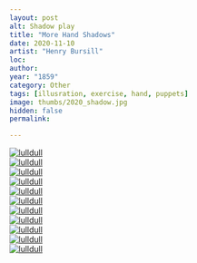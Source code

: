```yaml
---
layout: post
alt: Shadow play
title: "More Hand Shadows"
date: 2020-11-10
artist: "Henry Bursill"
loc: 
author: 
year: "1859"
category: Other
tags: [illusration, exercise, hand, puppets]
image: thumbs/2020_shadow.jpg
hidden: false
permalink:

---
```




<div class="post_image">
	<a href="{{ site.baseurl }}/images/posts/2020_shadow/001.jpg" target="_blank">
	<img src="{{ site.baseurl }}/images/posts/2020_shadow/001.jpg" alt="lulldull"></a>
</div>

<div class="post_image">
	<a href="{{ site.baseurl }}/images/posts/2020_shadow/002.jpg" target="_blank">
	<img src="{{ site.baseurl }}/images/posts/2020_shadow/002.jpg" alt="lulldull"></a>
</div>

<div class="post_image">
	<a href="{{ site.baseurl }}/images/posts/2020_shadow/003.jpg" target="_blank">
	<img src="{{ site.baseurl }}/images/posts/2020_shadow/003.jpg" alt="lulldull"></a>
</div>

<div class="post_image">
	<a href="{{ site.baseurl }}/images/posts/2020_shadow/004.jpg" target="_blank">
	<img src="{{ site.baseurl }}/images/posts/2020_shadow/004.jpg" alt="lulldull"></a>
</div>

<div class="post_image">
	<a href="{{ site.baseurl }}/images/posts/2020_shadow/005.jpg" target="_blank">
	<img src="{{ site.baseurl }}/images/posts/2020_shadow/005.jpg" alt="lulldull"></a>
</div>

<div class="post_image">
	<a href="{{ site.baseurl }}/images/posts/2020_shadow/006.jpg" target="_blank">
	<img src="{{ site.baseurl }}/images/posts/2020_shadow/006.jpg" alt="lulldull"></a>
</div>

<div class="post_image">
	<a href="{{ site.baseurl }}/images/posts/2020_shadow/007.jpg" target="_blank">
	<img src="{{ site.baseurl }}/images/posts/2020_shadow/007.jpg" alt="lulldull"></a>
</div>

<div class="post_image">
	<a href="{{ site.baseurl }}/images/posts/2020_shadow/008.jpg" target="_blank">
	<img src="{{ site.baseurl }}/images/posts/2020_shadow/008.jpg" alt="lulldull"></a>
</div>

<div class="post_image">
	<a href="{{ site.baseurl }}/images/posts/2020_shadow/009.jpg" target="_blank">
	<img src="{{ site.baseurl }}/images/posts/2020_shadow/009.jpg" alt="lulldull"></a>
</div>

<div class="post_image">
	<a href="{{ site.baseurl }}/images/posts/2020_shadow/010.jpg" target="_blank">
	<img src="{{ site.baseurl }}/images/posts/2020_shadow/010.jpg" alt="lulldull"></a>
</div>

<div class="post_image">
	<a href="{{ site.baseurl }}/images/posts/2020_shadow/011.jpg" target="_blank">
	<img src="{{ site.baseurl }}/images/posts/2020_shadow/011.jpg" alt="lulldull"></a>
</div>